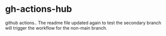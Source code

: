 # gh-actions-hub
github actions.. The readme file updated again to test the secondary branch will trigger the workflow for the non-main branch.